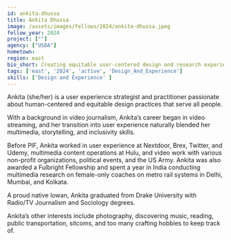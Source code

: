 ```yaml
---
id: ankita-dhussa
title: Ankita Dhussa
image: /assets/images/fellows/2024/ankita-dhussa.jpeg
fellow_year: 2024
project: [""]
agency: ["USDA"]
hometown: 
region: east
bio_short: Creating equitable user-centered design and research experiences
tags: ['east', '2024', 'active', 'Design_And_Experience']
skills: ['Design and Experience' ]
---
```

Ankita (she/her) is a user experience strategist and practitioner passionate about human-centered and equitable design practices that serve all people. 

With a background in video journalism, Ankita’s career began in video streaming, and her transition into user experience naturally blended her multimedia, storytelling, and inclusivity skills. 

Before PIF, Ankita worked in user experience at Nextdoor, Brex, Twitter, and Udemy, multimedia content operations at Hulu, and video work with various non-profit organizations, political events, and the US Army. Ankita was also awarded a Fulbright Fellowship and spent a year in India conducting multimedia research on female-only coaches on metro rail systems in Delhi, Mumbai, and Kolkata. 

A proud native Iowan, Ankita graduated from Drake University with Radio/TV Journalism and Sociology degrees. 

Ankita’s other interests include photography, discovering music, reading, public transportation, sitcoms, and too many crafting hobbies to keep track of.